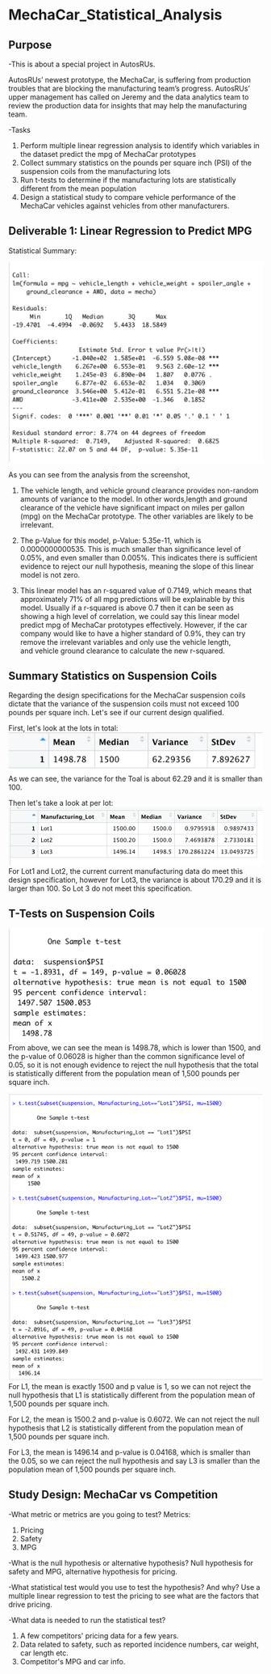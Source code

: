 # MechaCar_Statistical_Analysis


## Purpose 

-This is about a special project in AutosRUs.

AutosRUs’ newest prototype, the MechaCar, is suffering from production troubles that are blocking the manufacturing team’s progress. AutosRUs’ upper management has called on Jeremy and the data analytics team to review the production data for insights that may help the manufacturing team.


-Tasks
1. Perform multiple linear regression analysis to identify which variables in the dataset predict the mpg of MechaCar prototypes
2. Collect summary statistics on the pounds per square inch (PSI) of the suspension coils from the manufacturing lots 
3. Run t-tests to determine if the manufacturing lots are statistically different from the mean population 
4. Design a statistical study to compare vehicle performance of the MechaCar vehicles against vehicles from other manufacturers. 

## Deliverable 1: Linear Regression to Predict MPG

Statistical Summary: 

![GitHub Logo](https://raw.githubusercontent.com/yumik20/MechaCar_Statistical_Analysis/main/MachaCar_1.png)




As you can see from the analysis from the screenshot, 

1. The vehicle length, and vehicle ground clearance provides non-random amounts of variance to the model. In other words,length and ground clearance of the vehicle have significant impact on miles per gallon (mpg) on the MechaCar prototype. The other variables are likely to be irrelevant. 


2. The p-Value for this model, p-Value: 5.35e-11, which is 0.0000000000535. This is much smaller than significance level of 0.05%, and even smaller than 0.005%. This indicates there is sufficient evidence to reject our null hypothesis, meaning the slope of this linear model is not zero.


3. This linear model has an r-squared value of 0.7149, which means that approximately 71% of all mpg predictions will be explainable by this model. Usually if a r-squared is above 0.7 then it can be seen as showing a high level of correlation, we could say this linear model predict mpg of MechaCar prototypes effectively. However, if the car company would like to have a higher standard of 0.9%, they can try remove the irrelevant variables and only use the vehicle length, and vehicle ground clearance to calculate the new r-squared.  


## Summary Statistics on Suspension Coils

Regarding the design specifications for the MechaCar suspension coils dictate that the variance of the suspension coils must not exceed 100 pounds per square inch. Let's see if our current design qualified. 

First, let's look at the lots in total: 
![GitHub Logo](https://raw.githubusercontent.com/yumik20/MechaCar_Statistical_Analysis/main/total_summary.png)\
As we can see, the variance for the Toal is about 62.29 and it is smaller than 100.


Then let's take a look at per lot:
![GitHub Logo](https://raw.githubusercontent.com/yumik20/MechaCar_Statistical_Analysis/main/lot_summary.png)\
For Lot1 and Lot2, the current current manufacturing data do meet this design specification, however for Lot3, the variance is about 170.29 and it is larger than 100. So Lot 3 do not meet this specification. 



## T-Tests on Suspension Coils

![GitHub Logo](https://raw.githubusercontent.com/yumik20/MechaCar_Statistical_Analysis/main/T-test_total.png)\
From above, we can see the mean is 1498.78, which is lower than 1500, and the p-value of 0.06028 is higher than the common significance level of 0.05, so it is not enough evidence to reject the null hypothesis that the total is statistically different from the population mean of 1,500 pounds per square inch.


![GitHub Logo](https://raw.githubusercontent.com/yumik20/MechaCar_Statistical_Analysis/main/T-test_each_lot.png)\
For L1, the mean is exactly 1500 and p value is 1, so we can not reject the null hypothesis that L1 is statistically different from the population mean of 1,500 pounds per square inch.

For L2, the mean is 1500.2 and p-value is 0.6072. We can not reject the null hypothesis that L2 is statistically different from the population mean of 1,500 pounds per square inch.

For L3, the mean is 1496.14 and p-value is 0.04168, which is smaller than the 0.05, so we can reject the null hypothesis and say L3 is smaller than the population mean of 1,500 pounds per square inch.


##   Study Design: MechaCar vs Competition

-What metric or metrics are you going to test?
Metrics:
1. Pricing 
2. Safety 
3. MPG 

-What is the null hypothesis or alternative hypothesis?
Null hypothesis for safety and MPG, alternative hypothesis for pricing. 

-What statistical test would you use to test the hypothesis? And why?
Use a multiple linear regression to test the pricing to see what are the factors that drive pricing. 

-What data is needed to run the statistical test? 
1. A few competitors' pricing data for a few years. 
2. Data related to safety, such as reported incidence numbers, car weight, car length etc. 
3. Competitor's MPG and car info. 





